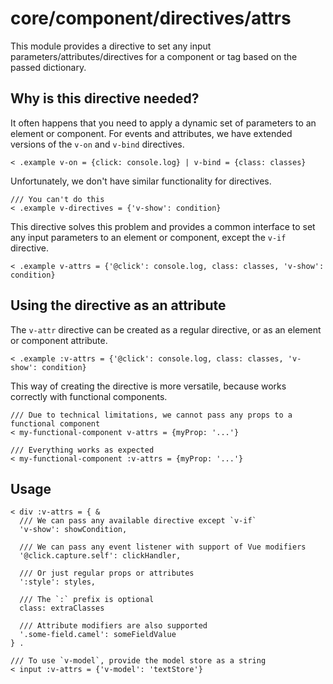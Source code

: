 # core/component/directives/attrs

This module provides a directive to set any input parameters/attributes/directives for a component or tag based on the passed dictionary.

## Why is this directive needed?

It often happens that you need to apply a dynamic set of parameters to an element or component.
For events and attributes, we have extended versions of the `v-on` and `v-bind` directives.

```
< .example v-on = {click: console.log} | v-bind = {class: classes}
```

Unfortunately, we don't have similar functionality for directives.

```
/// You can't do this
< .example v-directives = {'v-show': condition}
```

This directive solves this problem and provides a common interface to set any input parameters to an element or component,
except the `v-if` directive.

```
< .example v-attrs = {'@click': console.log, class: classes, 'v-show': condition}
```

## Using the directive as an attribute

The `v-attr` directive can be created as a regular directive, or as an element or component attribute.

```
< .example :v-attrs = {'@click': console.log, class: classes, 'v-show': condition}
```

This way of creating the directive is more versatile, because works correctly with functional components.

```
/// Due to technical limitations, we cannot pass any props to a functional component
< my-functional-component v-attrs = {myProp: '...'}

/// Everything works as expected
< my-functional-component :v-attrs = {myProp: '...'}
```

## Usage

```
< div :v-attrs = { &
  /// We can pass any available directive except `v-if`
  'v-show': showCondition,

  /// We can pass any event listener with support of Vue modifiers
  '@click.capture.self': clickHandler,

  /// Or just regular props or attributes
  ':style': styles,

  /// The `:` prefix is optional
  class: extraClasses

  /// Attribute modifiers are also supported
  '.some-field.camel': someFieldValue
} .

/// To use `v-model`, provide the model store as a string
< input :v-attrs = {'v-model': 'textStore'}
```
